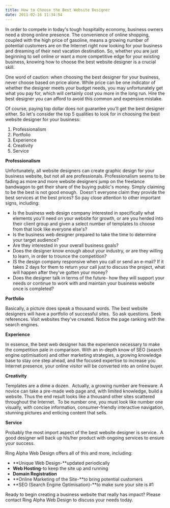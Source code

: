 ```yaml
---
title: How to Choose the Best Website Designer
date: 2011-02-16 11:34:54
---
```


In order to compete in today's tough hospitality economy, business
owners need a strong online presence. The convenience of online
shopping, coupled with the high price of gasoline, means a growing
number of potential customers are on the Internet right now looking for
your business and dreaming of their next vacation destination. So,
whether you are just beginning to sell online or want a more competitive
edge for your existing business, knowing how to choose the best website
designer is a crucial skill.

One word of
caution: when choosing the best designer for your business, never choose based on price alone. While price can be one indicator of whether the designer meets your budget needs, you may unfortunately get what you pay for, which will certainly cost you more in the long run. Hire the best designer you can afford to avoid this common and expensive
mistake.

Of course, paying top dollar does not guarantee you'll get the best
designer either. So let's consider the top 5 qualities to look for in
choosing the best website designer for your
business:

1.  Professionalism
2.  Portfolio
3.  Experience
4.  Creativity
5.  Service

**Professionalism**

Unfortunately, all website designers can create graphic design for your
business website, but not all are professionals. Professionalism seems
to be fading as more and more website designers jump on the freelance
bandwagon to get their share of the buying public's money. Simply
claiming to be the best is not good enough.  Doesn't everyone claim they
provide the best services at the best prices? So pay close attention to
other important signs,
including:

- Is the business web design company interested in specifically what
  elements you'll need on your website for growth, or are you herded
  into their client group and given a select number of templates to
  choose from that look like everyone else's?
- Is the business web designer prepared to take the time to determine
  your target audience?
- Are they interested in your overall business goals?
- Does the designer know enough about your industry, or are they
  willing to learn, in order to trounce the competition?
- IS the design company responsive when you call or send an e-mail? If
  it takes 2 days for them to return your call just to discuss the
  project, what will happen after they've gotten your money?
- Does the designer talk in terms of the future- how they will support
  your needs or continue to work with and maintain your business
  website once is completed?

**Portfolio**

Basically, a picture does speak a thousand words. The best website
designers will have a portfolio of successful sites.  So ask questions.
Seek references. Visit websites they've created. Notice the page ranking
with the search engines.

**Experience**

In essence, the best web designer has the experience necessary to make
the competition pale in comparison. With an in-depth know of SEO (search
engine optimisation) and other marketing strategies, a growing knowledge
base to stay one step ahead, and the focused expertise to increase you
Internet presence, your online visitor will be converted into an online
buyer.

**Creativity**

Templates are a dime a dozen.  Actually, a growing number are freeware.
A novice can take a pre-made web page and, with limited knowledge, build
a website. Thus the end result looks like a thousand other sites
scattered throughout the Internet.  To be number one, you must look like
number one visually, with concise information, consumer-friendly
interactive navigation, stunning pictures and enticing content that
sells.

**Service**

Probably the most import aspect of the best website designer is
service.  A good designer will back up his/her product with ongoing
services to ensure your success.

Ring Alpha Web Design offers all of this and more,
including:

- **Unique Web Design-**updated periodically
- **Web Hosting**-to keep the site up and running
- **Domain Registration**
- **Online Marketing of the Site-**to bring potential customers
- **SEO (Search Engine Optimisation)-**to make sure your site is \#1

Ready to begin creating a business website that really has impact?
Please contact Ring Alpha Web Design to discuss your needs today.
